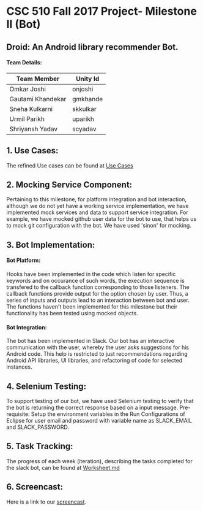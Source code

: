 
# CSC 510 Fall 2017 Project- Milestone II (Bot)

## Droid: An Android library recommender Bot.


#### Team Details:     

| Team Member   | Unity Id   | 
| ------------- | ------------  | 
| Omkar Joshi | onjoshi |
| Gautami Khandekar | gmkhande | 
| Sneha Kulkarni | skkulkar | 
| Urmil Parikh | uparikh |
| Shriyansh Yadav | scyadav |  

## 1. Use Cases:  


   The refined Use cases can be found at [Use Cases](https://github.ncsu.edu/uparikh/CSC-510-Bot-Controller/blob/master/usecases.md)   
   
   
## 2. Mocking Service Component:    

Pertaining to this milestone, for platform integration and bot interaction, although we do not yet have a working service implementation, we have implemented mock services and data to support service integration. 
For example, we have mocked github user data for the bot to use, that helps us to mock git configuration with the bot. We have used 'sinon' for mocking.

## 3. Bot Implementation:  

#### Bot Platform:

   Hooks have been implemented in the code which listen for specific keywords and on occurance of such words, the  execution sequence is    transfered to the callback function corresponding to those listeners. The callback functions provide output for the option chosen by    user. Thus, a series of inputs and outputs lead to an interaction between bot and user. The functions haven't been implemented for      this milestone but their functionality has been tested using mocked objects.


#### Bot Integration:    

   The bot has been implemented in Slack. Our bot has an interactive communication with the user, whereby the user asks suggestions for    his Android code. This help is restricted to just recommendations regarding Android API libraries, UI libraries, and refactoring of      code for selected instances.


## 4. Selenium Testing:  
   To support testing of our bot, we have used Selenium testing to verify that the bot is returning the correct response based on a input message.
   Pre-requisite: Setup the environment variables in the Run Configurations of Eclipse for user email and password with variable name as SLACK_EMAIL and SLACK_PASSWORD.

## 5. Task Tracking:  
   
   
   The progress of each week (iteration), describing the tasks completed for the slack bot, can be found at [Worksheet.md](https://github.ncsu.edu/uparikh/CSC-510-Bot-Controller/blob/master/Worksheet.md)


## 6. Screencast:  

Here is a link to our [screencast](https://youtu.be/ziP1kUdmZ00).
